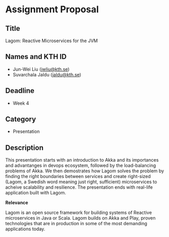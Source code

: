 # Assignment Proposal

## Title

Lagom: Reactive Microservices for the JVM

## Names and KTH ID

  - Jun-Wei Liu (jwliu@kth.se)
  - Suvarchala Jaldu (jaldu@kth.se)

## Deadline

- Week 4

## Category

- Presentation

## Description

This presentation starts with an introduction to Akka and its importances and advantanges in devops ecosystem, followed by the load-balancing problems of Akka. We then demostrates how Lagom solves the problem by finding the right boundaries between services and create right-sized (Lagom, a Swedish word meaning just right, sufficient) microservices to acheive scalability and resilience. The presentation ends with real-life application built with Lagom.

**Relevance**

Lagom is an open source framework for building systems of Reactive microservices in Java or Scala. Lagom builds on Akka and Play, proven technologies that are in production in some of the most demanding applications today.